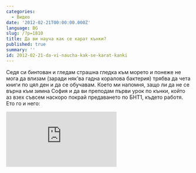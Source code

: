 ```yaml
---
categories:
  - Видео
date: '2012-02-21T00:00:00.000Z'
language: BG
slug: /?p=1810
title: Да ви науча как се карат кънки?
published: true
summary: ''
id: 2012-02-21-da-vi-naucha-kak-se-karat-kanki
---
```


Седя си бинтован и гледам страшна гледка към морето и понеже не мога да влизам (заради няк'ва гадна коралова бактерия) трябва да чета книги по цял ден и да се обучавам. Което ми напомня, защо ли да не се върна към зимна София и да ви преподам първи урок по кънки, който аз взех съвсем наскоро покрай предаването по БНТ1, където работя. Ето го и него:

<div className="youtube_video"><iframe src="http://www.youtube.com/embed/wclnmdFghCw?rel=0" frameborder="0" allowfullscreen></iframe></div>
